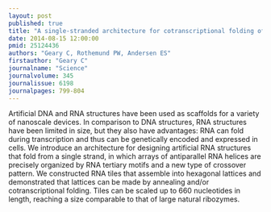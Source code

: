 ```yaml
---
layout: post
published: true
title: "A single-stranded architecture for cotranscriptional folding of RNA nanostructures."
date: 2014-08-15 12:00:00
pmid: 25124436
authors: "Geary C, Rothemund PW, Andersen ES"
firstauthor: "Geary C"
journalname: "Science"
journalvolume: 345
journalissue: 6198
journalpages: 799-804
---
```


Artificial DNA and RNA structures have been used as scaffolds for a variety of nanoscale devices. In comparison to DNA structures, RNA structures have been limited in size, but they also have advantages: RNA can fold during transcription and thus can be genetically encoded and expressed in cells. We introduce an architecture for designing artificial RNA structures that fold from a single strand, in which arrays of antiparallel RNA helices are precisely organized by RNA tertiary motifs and a new type of crossover pattern. We constructed RNA tiles that assemble into hexagonal lattices and demonstrated that lattices can be made by annealing and/or cotranscriptional folding. Tiles can be scaled up to 660 nucleotides in length, reaching a size comparable to that of large natural ribozymes.

